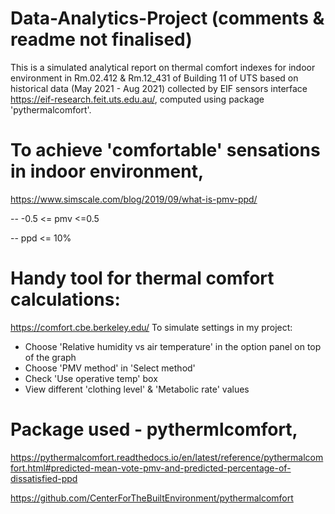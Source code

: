 # Data-Analytics-Project (comments & readme not finalised)
This is a simulated analytical report on thermal comfort indexes for indoor environment in Rm.02.412 & Rm.12_431 of Building 11 of UTS based on historical data (May 2021 - Aug 2021) collected by EIF sensors interface https://eif-research.feit.uts.edu.au/, computed using package 'pythermalcomfort'.

# To achieve 'comfortable' sensations in indoor environment,
https://www.simscale.com/blog/2019/09/what-is-pmv-ppd/

 -- -0.5 <= pmv <=0.5

 -- ppd <= 10%

# Handy tool for thermal comfort calculations: 
https://comfort.cbe.berkeley.edu/
To simulate settings in my project:
 - Choose 'Relative humidity vs air temperature' in the option panel on top of the graph
 - Choose 'PMV method' in 'Select method'
 - Check 'Use operative temp' box
 - View different 'clothing level' & 'Metabolic rate' values

# Package used - pythermlcomfort, 
https://pythermalcomfort.readthedocs.io/en/latest/reference/pythermalcomfort.html#predicted-mean-vote-pmv-and-predicted-percentage-of-dissatisfied-ppd

https://github.com/CenterForTheBuiltEnvironment/pythermalcomfort
